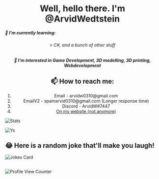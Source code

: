 
<h1 align="center">Well, hello there. I'm @ArvidWedtstein</h1>
<h5 align="left">🌱 I’m currently learning:</h2>
<h6 align="center">> C#,  and a bunch of other stuff</h6>

<h5 align="center">👀 I’m interested in Game Development, 3D modelling, 3D printing, Webdevelopment</h5>


<h2 align="center">📫 How to reach me: </h6>
<ol align="center">
  <li align="center">Email - arvidw0310@gmail.com</li>
  <li align="center">EmailV2 - spamarvid0310@gmail.com (Longer response time)</li>
  <li align="center">Discord - ArvidW#7447</li>
  <li align="center"><a href="https://nuxtarvidw.netlify.app">On my website (not anymore)</a></li>
</ol>

![Stats](https://github-readme-stats.vercel.app/api?username=ArvidWedtstein&show_icons=true&count_private=true&theme=dark)

![Ys](https://github-readme-stats.vercel.app/api/top-langs/?username=arvidwedtstein&theme=dark)

## 😂 Here is a random joke that'll make you laugh!
![Jokes Card](https://readme-jokes.vercel.app/api)
##
![Profile View Counter](https://komarev.com/ghpvc/?username=arvidwedtstein)


